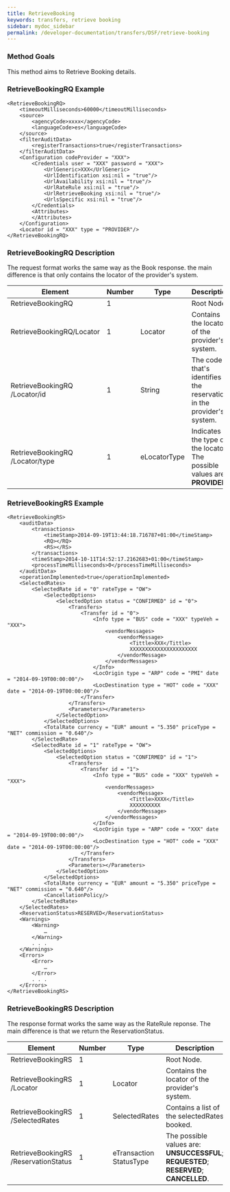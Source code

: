 ```yaml
---
title: RetrieveBooking
keywords: transfers, retrieve booking
sidebar: mydoc_sidebar
permalink: /developer-documentation/transfers/DSF/retrieve-booking
---
```




### Method Goals


This method aims to Retrieve Booking details.



### RetrieveBookingRQ Example




    <RetrieveBookingRQ>
        <timeoutMilliseconds>60000</timeoutMilliseconds>
        <source>
            <agencyCode>xxxx</agencyCode>
            <languageCode>es</languageCode>
        </source>
        <filterAuditData>
            <registerTransactions>true</registerTransactions>
        </filterAuditData>
        <Configuration codeProvider = "XXX">
            <Credentials user = "XXX" password = "XXX">
                <UrlGeneric>XXX</UrlGeneric>
                <UrlIdentification xsi:nil = "true"/>
                <UrlAvailability xsi:nil = "true"/>
                <UrlRateRule xsi:nil = "true"/>
                <UrlRetrieveBooking xsi:nil = "true"/>
                <UrlsSpecific xsi:nil = "true"/>
            </Credentials>
            <Attributes>
            </Attributes>
        </Configuration>
        <Locator id = "XXX" type = "PROVIDER"/>
    </RetrieveBookingRQ>



### RetrieveBookingRQ Description


The request format works the same way as the Book response. the main
difference is that only contains the locator of the provider's system.


 
| **Element**				| **Number**	| **Type**	| **Description**						|
| ------------------------------------- | ------------- | ------------- | ------------------------------------------------------------- |
| RetrieveBookingRQ			| 1             |		| Root Node.							|
| RetrieveBookingRQ/Locator		| 1    		| Locator 	| Contains the locator of the provider's system.		|
| RetrieveBookingRQ /Locator/id		| 1    		| String  	| The code that's identifies the reservation in the provider's system.	|
| RetrieveBookingRQ /Locator/type	| 1    		| eLocatorType	| Indicates the type of the locator. The possible values are: **PROVIDER**.	|



### RetrieveBookingRS Example




    <RetrieveBookingRS> 
        <auditData>
            <transactions>
                <timeStamp>2014-09-19T13:44:18.716787+01:00</timeStamp>
                <RQ></RQ>
                <RS></RS>
            </transactions>
            <timeStamp>2014-10-11T14:52:17.2162683+01:00</timeStamp>
            <processTimeMilliseconds>0</processTimeMilliseconds>
        </auditData>
        <operationImplemented>true</operationImplemented>
        <SelectedRates>
            <SelectedRate id = "0" rateType = "OW">
                <SelectedOptions>
                    <SelectedOption status = "CONFIRMED" id = "0">
                        <Transfers>
                            <Transfer id = "0">
                                <Info type = "BUS" code = "XXX" typeVeh = "XXX">
                                    <vendorMessages>
                                        <vendorMessage>
                                            <Tittle>XXX</Tittle>
                                            XXXXXXXXXXXXXXXXXXXXXX
                                        </vendorMessage>
                                    </vendorMessages>
                                </Info>
                                <LocOrigin type = "ARP" code = "PMI" date = "2014-09-19T00:00:00"/>
                                <LocDestination type = "HOT" code = "XXX" date = "2014-09-19T00:00:00"/>
                            </Transfer>
                        </Transfers>
                        <Parameters></Parameters>
                    </SelectedOption>
                </SelectedOptions>
                <TotalRate currency = "EUR" amount = "5.350" priceType = "NET" commission = "0.640"/>
            </SelectedRate>
            <SelectedRate id = "1" rateType = "OW">
                <SelectedOptions>
                    <SelectedOption status = "CONFIRMED" id = "1">
                        <Transfers>
                            <Transfer id = "1">
                                <Info type = "BUS" code = "XXX" typeVeh = "XXX">
                                    <vendorMessages>
                                        <vendorMessage>
                                            <Tittle>XXXX</Tittle>
                                            XXXXXXXXXX
                                        </vendorMessage>
                                    </vendorMessages>
                                </Info>
                                <LocOrigin type = "ARP" code = "XXX" date = "2014-09-19T00:00:00"/>
                                <LocDestination type = "HOT" code = "XXX" date = "2014-09-19T00:00:00"/>
                            </Transfer>
                        </Transfers>
                        <Parameters></Parameters>
                    </SelectedOption>
                </SelectedOptions>
                <TotalRate currency = "EUR" amount = "5.350" priceType = "NET" commission = "0.640"/>
                <CancellationPolicy/>
            </SelectedRate>
        </SelectedRates>
        <ReservationStatus>RESERVED</ReservationStatus>
        <Warnings> 
            <Warning>
                …
            </Warning>   
            . . .
        </Warnings> 
        <Errors> 
            <Error>
                …
            </Error>
            . . .    
        </Errors>
    </RetrieveBookingRS>



### RetrieveBookingRS Description


The response format works the same way as the RateRule reponse. The main
difference is that we return the ReservationStatus.

| **Element**				| **Number**	| **Type**	| **Description**						|
| ------------------------------------- | ------------- | ------------- | ------------------------------------------------------------- |
| RetrieveBookingRS			| 1             |  		| Root Node.							|
| RetrieveBookingRS /Locator		| 1   		| Locator    	| Contains the locator of the provider's system.		|
| RetrieveBookingRS /SelectedRates	| 1   		| SelectedRates	| Contains a list of the selectedRates booked.			|
| RetrieveBookingRS /ReservationStatus	| 1   		| eTransaction StatusType | The possible values are: **UNSUCCESSFUL**; **REQUESTED**; **RESERVED**; **CANCELLED**.	|

